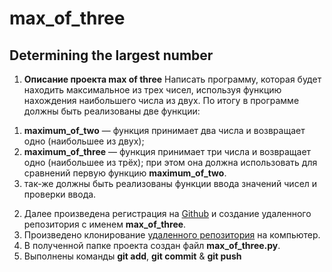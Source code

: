# max_of_three
## Determining the largest number

1. **Описание проекта max of three**
Написать программу, которая будет находить максимальное из трех чисел, используя функцию нахождения наибольшего числа из двух. 
По итогу в программе должны быть реализованы две функции:
 1) **maximum_of_two** — функция принимает два числа и возвращает одно (наибольшее из двух);
 2) **maximum_of_three** — функция принимает три числа и возвращает одно (наибольшее из трёх); при этом она должна использовать для сравнений первую функцию **maximum_of_two**.
 3) так-же должны быть реализованы функции ввода значений чисел и проверки ввода.
2. Далее произведена регистрация на [Github](www.github.com) и создание удаленного репозитория
 с именем **max_of_three**.
3. Произведено клонирование [удаленного репозитория](https://github.com/Paul-1974/max_of_three.git) на компьютер.
4. В полученной папке проекта создан файл **max_of_three.py**.
5. Выполнены команды **git add**, **git commit** & **git push**
